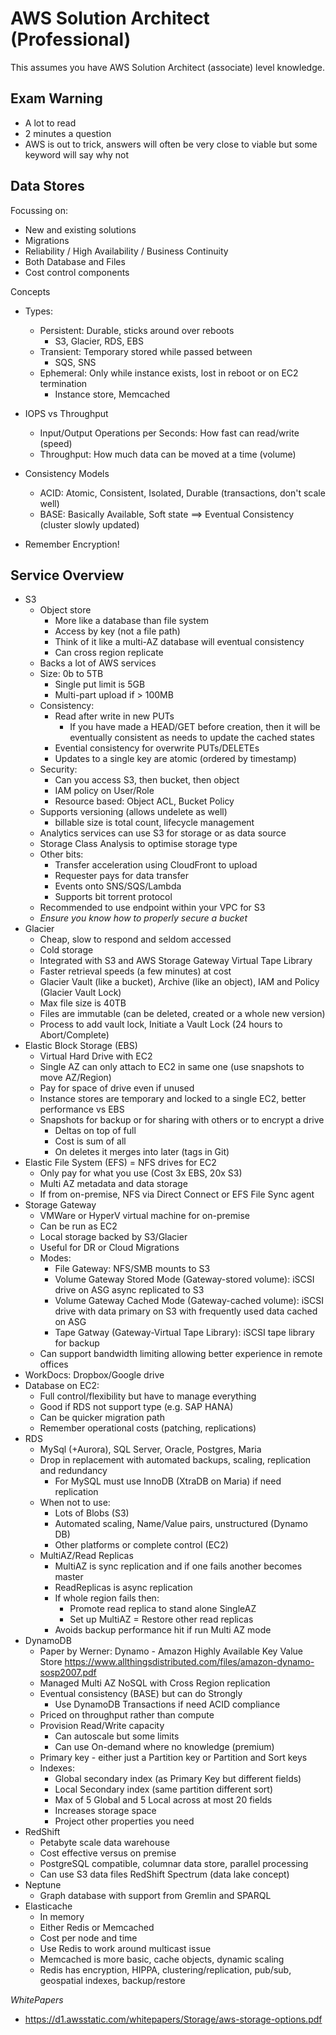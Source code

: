 # AWS Solution Architect (Professional)

This assumes you have AWS Solution Architect (associate) level knowledge.

## Exam Warning

- A lot to read
- 2 minutes a question
- AWS is out to trick, answers will often be very close to viable but some keyword will say why not

## Data Stores

Focussing on:
- New and existing solutions
- Migrations
- Reliability / High Availability / Business Continuity
- Both Database and Files
- Cost control components

Concepts
- Types:
    - Persistent: Durable, sticks around over reboots
        - S3, Glacier, RDS, EBS
    - Transient: Temporary stored while passed between
        - SQS, SNS
    - Ephemeral: Only while instance exists, lost in reboot or on EC2 termination
        - Instance store, Memcached
- IOPS vs Throughput
    - Input/Output Operations per Seconds: How fast can read/write (speed)
    - Throughput: How much data can be moved at a time (volume)
- Consistency Models
    - ACID: Atomic, Consistent, Isolated, Durable (transactions, don't scale well)
    - BASE: Basically Available, Soft state ==> Eventual Consistency (cluster slowly updated)

- Remember Encryption!

## Service Overview

- S3
    - Object store
        - More like a database than file system
        - Access by key (not a file path)
        - Think of it like a multi-AZ database will eventual consistency
        - Can cross region replicate
    - Backs a lot of AWS services
    - Size: 0b to 5TB
        - Single put limit is 5GB
        - Multi-part upload if > 100MB
    - Consistency:
        - Read after write in new PUTs
            - If you have made a HEAD/GET before creation, then it will be eventually consistent as needs to update the cached states
        - Evential consistency for overwrite PUTs/DELETEs
        - Updates to a single key are atomic (ordered by timestamp)
    - Security:
        - Can you access S3, then bucket, then object
        - IAM policy on User/Role
        - Resource based: Object ACL, Bucket Policy
    - Supports versioning (allows undelete as well) 
        - billable size is total count, lifecycle management
    - Analytics services can use S3 for storage or as data source
    - Storage Class Analysis to optimise storage type
    - Other bits:
        - Transfer acceleration using CloudFront to upload
        - Requester pays for data transfer
        - Events onto SNS/SQS/Lambda
        - Supports bit torrent protocol
    - Recommended to use endpoint within your VPC for S3
    - *Ensure you know how to properly secure a bucket*
- Glacier
    - Cheap, slow to respond and seldom accessed
    - Cold storage
    - Integrated with S3 and AWS Storage Gateway Virtual Tape Library
    - Faster retrieval speeds (a few minutes) at cost
    - Glacier Vault (like a bucket), Archive (like an object), IAM and Policy (Glacier Vault Lock)
    - Max file size is 40TB
    - Files are immutable (can be deleted, created or a whole new version)
    - Process to add vault lock, Initiate a Vault Lock (24 hours to Abort/Complete)
- Elastic Block Storage (EBS)
    - Virtual Hard Drive with EC2
    - Single AZ can only attach to EC2 in same one (use snapshots to move AZ/Region)
    - Pay for space of drive even if unused
    - Instance stores are temporary and locked to a single EC2, better performance vs EBS
    - Snapshots for backup or for sharing with others or to encrypt a drive
        - Deltas on top of full
        - Cost is sum of all
        - On deletes it merges into later (tags in Git)
- Elastic File System (EFS)
    = NFS drives for EC2
    - Only pay for what you use (Cost 3x EBS, 20x S3)
    - Multi AZ metadata and data storage
    - If from on-premise, NFS via Direct Connect or EFS File Sync agent
- Storage Gateway
    - VMWare or HyperV virtual machine for on-premise
    - Can be run as EC2
    - Local storage backed by S3/Glacier
    - Useful for DR or Cloud Migrations
    - Modes:
        - File Gateway: NFS/SMB mounts to S3
        - Volume Gateway Stored Mode (Gateway-stored volume): iSCSI drive on ASG async replicated to S3
        - Volume Gateway Cached Mode (Gateway-cached volume): iSCSI drive with data primary on S3 with frequently used data cached on ASG
        - Tape Gatway (Gateway-Virtual Tape Library): iSCSI tape library for backup
    - Can support bandwidth limiting allowing better experience in remote offices
- WorkDocs: Dropbox/Google drive
- Database on EC2:
    - Full control/flexibility but have to manage everything
    - Good if RDS not support type (e.g. SAP HANA)
    - Can be quicker migration path
    - Remember operational costs (patching, replications)
- RDS
    - MySql (+Aurora), SQL Server, Oracle, Postgres, Maria
    - Drop in replacement with automated backups, scaling, replication and redundancy
        - For MySQL must use InnoDB (XtraDB on Maria) if need replication
    - When not to use:
        - Lots of Blobs (S3)
        - Automated scaling, Name/Value pairs, unstructured (Dynamo DB)
        - Other platforms or complete control (EC2)
    - MultiAZ/Read Replicas
        - MultiAZ is sync replication and if one fails another becomes master
        - ReadReplicas is async replication
        - If whole region fails then:
            - Promote read replica to stand alone SingleAZ
            - Set up MultiAZ
            = Restore other read replicas
        - Avoids backup performance hit if run Multi AZ mode
- DynamoDB
    - Paper by Werner: Dynamo - Amazon Highly Available Key Value Store
      https://www.allthingsdistributed.com/files/amazon-dynamo-sosp2007.pdf 
    - Managed Multi AZ NoSQL with Cross Region replication
    - Eventual consistency (BASE) but can do Strongly
        - Use DynamoDB Transactions if need ACID compliance
    - Priced on throughput rather than compute
    - Provision Read/Write capacity
        - Can autoscale but some limits
        - Can use On-demand where no knowledge (premium)
    - Primary key - either just a Partition key or Partition and Sort keys
    - Indexes: 
        - Global secondary index (as Primary Key but different fields)
        - Local Secondary index (same partition different sort)
        - Max of 5 Global and 5 Local across at most 20 fields
        - Increases storage space
        - Project other properties you need
- RedShift
    - Petabyte scale data warehouse
    - Cost effective versus on premise
    - PostgreSQL compatible, columnar data store, parallel processing
    - Can use S3 data files RedShift Spectrum (data lake concept)
- Neptune
    - Graph database with support from Gremlin and SPARQL
- Elasticache
    - In memory
    - Either Redis or Memcached
    - Cost per node and time
    - Use Redis to work around multicast issue
    - Memcached is more basic, cache objects, dynamic scaling
    - Redis has encryption, HIPPA, clustering/replication, pub/sub, geospatial indexes, backup/restore

*WhitePapers*
- https://d1.awsstatic.com/whitepapers/Storage/aws-storage-options.pdf

